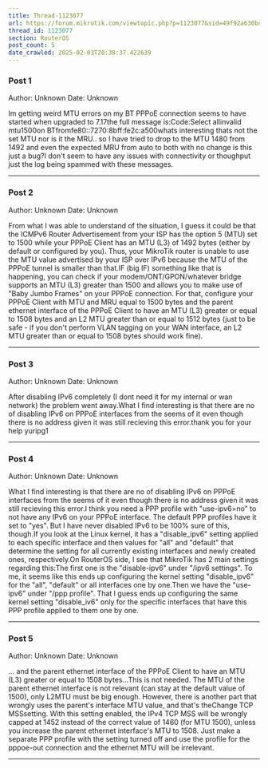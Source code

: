 ```yaml
---
title: Thread-1123077
url: https://forum.mikrotik.com/viewtopic.php?p=1123077&sid=49f92a630bc7970d8ca50523be880e8f#p1123077
thread_id: 1123077
section: RouterOS
post_count: 5
date_crawled: 2025-02-03T20:38:37.422639
---
```


### Post 1
Author: Unknown
Date: Unknown

Im getting weird MTU errors on my BT PPPoE connection seems to have started when upgraded to 7.17the full message is:Code:Select allinvalid mtu1500on BTfromfe80::7270:8bff:fe2c:a500whats interesting thats not the set MTU nor is it the MRU.. so I have tried to drop to the MTU 1480 from 1492 and even the expected MRU from auto to both with no change is this just a bug?I don't seem to have any issues with connectivity or thoughput just the log being spammed with these messages.

---
### Post 2
Author: Unknown
Date: Unknown

From what I was able to understand of the situation, I guess it could be that the ICMPv6 Router Advertisement from your ISP has the option 5 (MTU) set to 1500 while your PPPoE Client has an MTU (L3) of 1492 bytes (either by default or configured by you). Thus, your MikroTik router is unable to use the MTU value advertised by your ISP over IPv6 because the MTU of the PPPoE tunnel is smaller than that.IF (big IF) something like that is happening, you can check if your modem/ONT/GPON/whatever bridge supports an MTU (L3) greater than 1500 and allows you to make use of "Baby Jumbo Frames" on your PPPoE connection. For that, configure your PPPoE Client with MTU and MRU equal to 1500 bytes and the parent ethernet interface of the PPPoE Client to have an MTU (L3) greater or equal to 1508 bytes and an L2 MTU greater than or equal to 1512 bytes (just to be safe - if you don't perform VLAN tagging on your WAN interface, an L2 MTU greater than or equal to 1508 bytes should work fine).

---
### Post 3
Author: Unknown
Date: Unknown

After disabling IPv6 completely (I dont need it for my internal or wan network) the problem went away.What I find interesting is that there are no of disabling IPv6 on PPPoE interfaces from the seems of it even though there is no address given it was still recieving this error.thank you for your help yuripg1

---
### Post 4
Author: Unknown
Date: Unknown

What I find interesting is that there are no of disabling IPv6 on PPPoE interfaces from the seems of it even though there is no address given it was still recieving this error.I think you need a PPP profile with "use-ipv6=no" to not have any IPv6 on your PPPoE interface. The default PPP profiles have it set to "yes". But I have never disabled IPv6 to be 100% sure of this, though.If you look at the Linux kernel, it has a "disable_ipv6" setting applied to each specific interface and then values for "all" and "default" that determine the setting for all currently existing interfaces and newly created ones, respectively.On RouterOS side, I see that MikroTik has 2 main settings regarding this:The first one is the "disable-ipv6" under "/ipv6 settings". To me, it seems like this ends up configuring the kernel setting "disable_ipv6" for the "all", "default" or all interfaces one by one.Then we have the "use-ipv6" under "/ppp profile". That I guess ends up configuring the same kernel setting "disable_iv6" only for the specific interfaces that have this PPP profile applied to them one by one.

---
### Post 5
Author: Unknown
Date: Unknown

... and the parent ethernet interface of the PPPoE Client to have an MTU (L3) greater or equal to 1508 bytes...This is not needed. The MTU of the parent ethernet interface is not relevant (can stay at the default value of 1500), only L2MTU must be big enough. However, there is another part that wrongly uses the parent's interface MTU value, and that's theChange TCP MSSsetting. With this setting enabled, the IPv4 TCP MSS will be wrongly capped at 1452 instead of the correct value of 1460 (for MTU 1500), unless you increase the parent ethernet interface's MTU to 1508. Just make a separate PPP profile with the setting turned off and use the profile for the pppoe-out connection and the ethernet MTU will be irrelevant.

---
